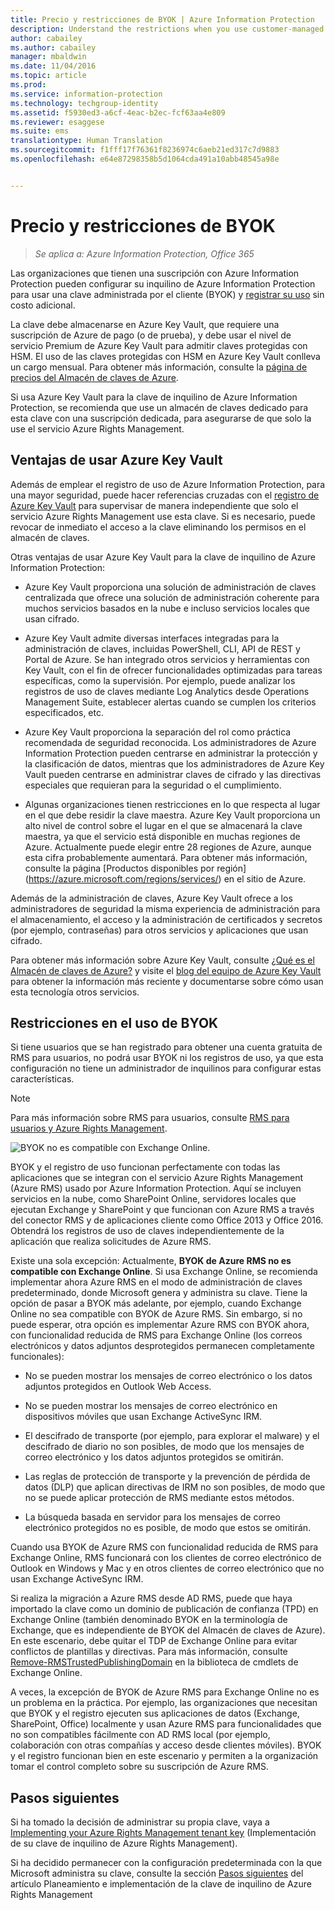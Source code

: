 ```yaml
---
title: Precio y restricciones de BYOK | Azure Information Protection
description: Understand the restrictions when you use customer-managed keys (known as "bring your own key", or BYOK) with Azure RMS.
author: cabailey
ms.author: cabailey
manager: mbaldwin
ms.date: 11/04/2016
ms.topic: article
ms.prod: 
ms.service: information-protection
ms.technology: techgroup-identity
ms.assetid: f5930ed3-a6cf-4eac-b2ec-fcf63aa4e809
ms.reviewer: esaggese
ms.suite: ems
translationtype: Human Translation
ms.sourcegitcommit: f1fff17f76361f8236974c6aeb21ed317c7d9883
ms.openlocfilehash: e64e87298358b5d1064cda491a10abb48545a98e


---
```


# <a name="byok-pricing-and-restrictions"></a>Precio y restricciones de BYOK

>*Se aplica a: Azure Information Protection, Office 365*


Las organizaciones que tienen una suscripción con Azure Information Protection pueden configurar su inquilino de Azure Information Protection para usar una clave administrada por el cliente (BYOK) y [registrar su uso](../deploy-use/log-analyze-usage.md) sin costo adicional. 

La clave debe almacenarse en Azure Key Vault, que requiere una suscripción de Azure de pago (o de prueba), y debe usar el nivel de servicio Premium de Azure Key Vault para admitir claves protegidas con HSM. El uso de las claves protegidas con HSM en Azure Key Vault conlleva un cargo mensual. Para obtener más información, consulte la [página de precios del Almacén de claves de Azure](https://azure.microsoft.com/en-us/pricing/details/key-vault/).

Si usa Azure Key Vault para la clave de inquilino de Azure Information Protection, se recomienda que use un almacén de claves dedicado para esta clave con una suscripción dedicada, para asegurarse de que solo la use el servicio Azure Rights Management. 

## <a name="benefits-of-using-azure-key-vault"></a>Ventajas de usar Azure Key Vault

Además de emplear el registro de uso de Azure Information Protection, para una mayor seguridad, puede hacer referencias cruzadas con el [registro de Azure Key Vault](https://azure.microsoft.com/documentation/articles/key-vault-logging/) para supervisar de manera independiente que solo el servicio Azure Rights Management use esta clave. Si es necesario, puede revocar de inmediato el acceso a la clave eliminando los permisos en el almacén de claves.

Otras ventajas de usar Azure Key Vault para la clave de inquilino de Azure Information Protection:

- Azure Key Vault proporciona una solución de administración de claves centralizada que ofrece una solución de administración coherente para muchos servicios basados en la nube e incluso servicios locales que usan cifrado.

- Azure Key Vault admite diversas interfaces integradas para la administración de claves, incluidas PowerShell, CLI, API de REST y Portal de Azure. Se han integrado otros servicios y herramientas con Key Vault, con el fin de ofrecer funcionalidades optimizadas para tareas específicas, como la supervisión. Por ejemplo, puede analizar los registros de uso de claves mediante Log Analytics desde Operations Management Suite, establecer alertas cuando se cumplen los criterios especificados, etc.

- Azure Key Vault proporciona la separación del rol como práctica recomendada de seguridad reconocida. Los administradores de Azure Information Protection pueden centrarse en administrar la protección y la clasificación de datos, mientras que los administradores de Azure Key Vault pueden centrarse en administrar claves de cifrado y las directivas especiales que requieran para la seguridad o el cumplimiento.

- Algunas organizaciones tienen restricciones en lo que respecta al lugar en el que debe residir la clave maestra. Azure Key Vault proporciona un alto nivel de control sobre el lugar en el que se almacenará la clave maestra, ya que el servicio está disponible en muchas regiones de Azure. Actualmente puede elegir entre 28 regiones de Azure, aunque esta cifra probablemente aumentará. Para obtener más información, consulte la página [Productos disponibles por región] (https://azure.microsoft.com/regions/services/) en el sitio de Azure.

Además de la administración de claves, Azure Key Vault ofrece a los administradores de seguridad la misma experiencia de administración para el almacenamiento, el acceso y la administración de certificados y secretos (por ejemplo, contraseñas) para otros servicios y aplicaciones que usan cifrado. 

Para obtener más información sobre Azure Key Vault, consulte [¿Qué es el Almacén de claves de Azure?](https://azure.microsoft.com/documentation/articles/key-vault-whatis/) y visite el [blog del equipo de Azure Key Vault](https://blogs.technet.microsoft.com/kv/) para obtener la información más reciente y documentarse sobre cómo usan esta tecnología otros servicios.


## <a name="restrictions-when-using-byok"></a>Restricciones en el uso de BYOK

Si tiene usuarios que se han registrado para obtener una cuenta gratuita de RMS para usuarios, no podrá usar BYOK ni los registros de uso, ya que esta configuración no tiene un administrador de inquilinos para configurar estas características.


> [!NOTE]
> Para más información sobre RMS para usuarios, consulte [RMS para usuarios y Azure Rights Management](../understand-explore/rms-for-individuals.md).

![BYOK no es compatible con Exchange Online.](../media/RMS_BYOK_noExchange.png)

BYOK y el registro de uso funcionan perfectamente con todas las aplicaciones que se integran con el servicio Azure Rights Management (Azure RMS) usado por Azure Information Protection. Aquí se incluyen servicios en la nube, como SharePoint Online, servidores locales que ejecutan Exchange y SharePoint y que funcionan con Azure RMS a través del conector RMS y de aplicaciones cliente como Office 2013 y Office 2016. Obtendrá los registros de uso de claves independientemente de la aplicación que realiza solicitudes de Azure RMS.

Existe una sola excepción: Actualmente, **BYOK de Azure RMS no es compatible con Exchange Online**. Si usa Exchange Online, se recomienda implementar ahora Azure RMS en el modo de administración de claves predeterminado, donde Microsoft genera y administra su clave. Tiene la opción de pasar a BYOK más adelante, por ejemplo, cuando Exchange Online no sea compatible con BYOK de Azure RMS. Sin embargo, si no puede esperar, otra opción es implementar Azure RMS con BYOK ahora, con funcionalidad reducida de RMS para Exchange Online (los correos electrónicos y datos adjuntos desprotegidos permanecen completamente funcionales):

-   No se pueden mostrar los mensajes de correo electrónico o los datos adjuntos protegidos en Outlook Web Access.

-   No se pueden mostrar los mensajes de correo electrónico en dispositivos móviles que usan Exchange ActiveSync IRM.

-   El descifrado de transporte (por ejemplo, para explorar el malware) y el descifrado de diario no son posibles, de modo que los mensajes de correo electrónico y los datos adjuntos protegidos se omitirán.

-   Las reglas de protección de transporte y la prevención de pérdida de datos (DLP) que aplican directivas de IRM no son posibles, de modo que no se puede aplicar protección de RMS mediante estos métodos.

-   La búsqueda basada en servidor para los mensajes de correo electrónico protegidos no es posible, de modo que estos se omitirán.

Cuando usa BYOK de Azure RMS con funcionalidad reducida de RMS para Exchange Online, RMS funcionará con los clientes de correo electrónico de Outlook en Windows y Mac y en otros clientes de correo electrónico que no usan Exchange ActiveSync IRM.

Si realiza la migración a Azure RMS desde AD RMS, puede que haya importado la clave como un dominio de publicación de confianza (TPD) en Exchange Online (también denominado BYOK en la terminología de Exchange, que es independiente de BYOK del Almacén de claves de Azure). En este escenario, debe quitar el TDP de Exchange Online para evitar conflictos de plantillas y directivas. Para más información, consulte [Remove-RMSTrustedPublishingDomain](https://technet.microsoft.com/library/jj200720%28v=exchg.150%29.aspx) en la biblioteca de cmdlets de Exchange Online.

A veces, la excepción de BYOK de Azure RMS para Exchange Online no es un problema en la práctica. Por ejemplo, las organizaciones que necesitan que BYOK y el registro ejecuten sus aplicaciones de datos (Exchange, SharePoint, Office) localmente y usan Azure RMS para funcionalidades que no son compatibles fácilmente con AD RMS local (por ejemplo, colaboración con otras compañías y acceso desde clientes móviles). BYOK y el registro funcionan bien en este escenario y permiten a la organización tomar el control completo sobre su suscripción de Azure RMS.

## <a name="next-steps"></a>Pasos siguientes

Si ha tomado la decisión de administrar su propia clave, vaya a [Implementing your Azure Rights Management tenant key](plan-implement-tenant-key.md#implementing-your-azure-information-protection-tenant-key) (Implementación de su clave de inquilino de Azure Rights Management).

Si ha decidido permanecer con la configuración predeterminada con la que Microsoft administra su clave, consulte la sección [Pasos siguientes](plan-implement-tenant-key.md#next-steps) del artículo Planeamiento e implementación de la clave de inquilino de Azure Rights Management




<!--HONumber=Nov16_HO1-->



